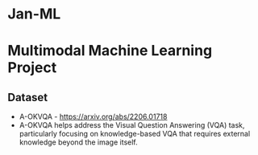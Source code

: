 # Jan-ML

# Multimodal Machine Learning Project

## Dataset
- A-OKVQA - https://arxiv.org/abs/2206.01718
- A-OKVQA helps address the Visual Question Answering (VQA) task, particularly focusing on knowledge-based VQA that requires external knowledge beyond the image itself. 
